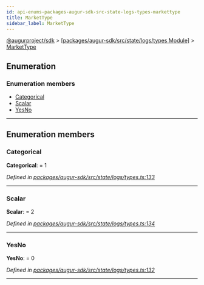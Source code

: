 ```yaml
---
id: api-enums-packages-augur-sdk-src-state-logs-types-markettype
title: MarketType
sidebar_label: MarketType
---
```


[@augurproject/sdk](api-readme.md) > [[packages/augur-sdk/src/state/logs/types Module]](api-modules-packages-augur-sdk-src-state-logs-types-module.md) > [MarketType](api-enums-packages-augur-sdk-src-state-logs-types-markettype.md)

## Enumeration

### Enumeration members

* [Categorical](api-enums-packages-augur-sdk-src-state-logs-types-markettype.md#categorical)
* [Scalar](api-enums-packages-augur-sdk-src-state-logs-types-markettype.md#scalar)
* [YesNo](api-enums-packages-augur-sdk-src-state-logs-types-markettype.md#yesno)

---

## Enumeration members

<a id="categorical"></a>

###  Categorical

**Categorical**:  = 1

*Defined in [packages/augur-sdk/src/state/logs/types.ts:133](https://github.com/AugurProject/augur/blob/27cf7214d2/packages/augur-sdk/src/state/logs/types.ts#L133)*

___
<a id="scalar"></a>

###  Scalar

**Scalar**:  = 2

*Defined in [packages/augur-sdk/src/state/logs/types.ts:134](https://github.com/AugurProject/augur/blob/27cf7214d2/packages/augur-sdk/src/state/logs/types.ts#L134)*

___
<a id="yesno"></a>

###  YesNo

**YesNo**:  = 0

*Defined in [packages/augur-sdk/src/state/logs/types.ts:132](https://github.com/AugurProject/augur/blob/27cf7214d2/packages/augur-sdk/src/state/logs/types.ts#L132)*

___

